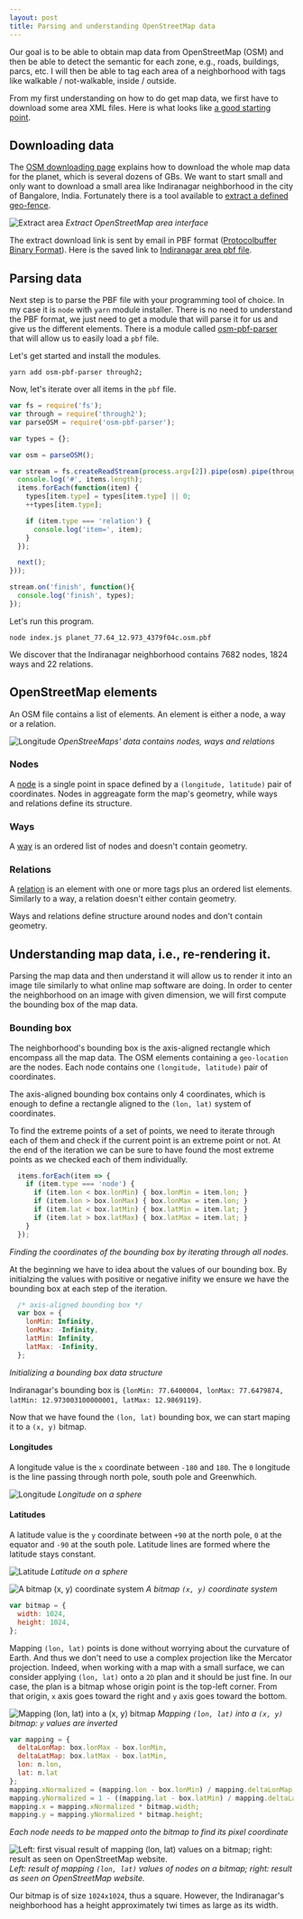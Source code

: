 ```yaml
---
layout: post
title: Parsing and understanding OpenStreetMap data
---
```


Our goal is to be able to obtain map data from OpenStreetMap (OSM) and then be able to detect the semantic for each zone, e.g., roads, buildings, parcs, etc. I will then be able to tag each area of a neighborhood with tags like walkable / not-walkable, inside / outside.

From my first understanding on how to do get map data, we first have to download some area XML files. Here is what looks like [a good starting point](https://wiki.openstreetmap.org/wiki/Databases_and_data_access_APIs).

## Downloading data

The [OSM downloading page](https://wiki.openstreetmap.org/wiki/Planet.osm#Downloading) explains how to download the whole map data for the planet, which is several dozens of GBs. We want to start small and only want to download a small area like Indiranagar neighborhood in the city of Bangalore, India. Fortunately there is a tool available to [extract a defined geo-fence](https://extract.bbbike.org/?sw_lng=77.64&sw_lat=12.973&ne_lng=77.648&ne_lat=12.987&format=osm.pbf&coords=77.64%2C12.973%7C77.644%2C12.973%7C77.648%2C12.974%7C77.648%2C12.979%7C77.646%2C12.987%7C77.643%2C12.986%7C77.64%2C12.985%7C77.64%2C12.979&city=Indiranagar%2C%20East%20Zone%2C%20Bengaluru%2C%20Bangalore%20Urban%2C%20Karnataka%2C%20560038%2C%20India).

![Extract area]({{site.baseurl}}/images/OSM/extract_area.png)
*Extract OpenStreetMap area interface*

The extract download link is sent by email in PBF format ([Protocolbuffer Binary Format](https://wiki.openstreetmap.org/wiki/PBF_Format)). Here is the saved link to [Indiranagar area pbf file]({{site.baseurl}}/images/OSM/planet_77.64_12.973_4379f04c.osm.pbf).

## Parsing data

Next step is to parse the PBF file with your programming tool of choice. In my case it is `node` with `yarn` module installer.
There is no need to understand the PBF format, we just need to get a module that will parse it for us and give us the different elements. There is a module called [osm-pbf-parser](https://github.com/substack/osm-pbf-parser) that will allow us to easily load a `pbf` file. 

Let's get started and install the modules.
```
yarn add osm-pbf-parser through2;
```
Now, let's iterate over all items in the `pbf` file.
``` javascript
var fs = require('fs');
var through = require('through2');
var parseOSM = require('osm-pbf-parser');

var types = {};

var osm = parseOSM();

var stream = fs.createReadStream(process.argv[2]).pipe(osm).pipe(through.obj(function(items, enc, next) {
  console.log('#', items.length);
  items.forEach(function(item) {
    types[item.type] = types[item.type] || 0;
    ++types[item.type];

    if (item.type === 'relation') {
      console.log('item=', item);
    }
  });

  next();
}));

stream.on('finish', function(){
  console.log('finish', types); 
});
```
Let's run this program.
```
node index.js planet_77.64_12.973_4379f04c.osm.pbf
```
We discover that the Indiranagar neighborhood contains 7682 nodes, 1824 ways and 22 relations.

## OpenStreetMap elements
An OSM file contains a list of elements. An element is either a node, a way or a relation.

![Longitude]({{site.baseurl}}/images/OSM/node_way_relation.png)
*OpenStreeMaps' data contains nodes, ways and relations*

### Nodes

A [node](https://wiki.openstreetmap.org/wiki/Node) is a single point in space defined by a `(longitude, latitude)` pair of coordinates. Nodes in aggreagate form the map's geometry, while ways and relations define its structure.

### Ways

A [way](https://wiki.openstreetmap.org/wiki/Way) is an ordered list of nodes and doesn't contain geometry.

### Relations

A [relation](https://wiki.openstreetmap.org/wiki/Relation) is an element with one or more tags plus an ordered list elements. Similarly to a way, a relation doesn't either contain geometry.

Ways and relations define structure around nodes and don't contain geometry.

## Understanding map data, i.e., re-rendering it.
Parsing the map data and then understand it will allow us to render it into an image tile similarly to what online map software are doing. In order to center the neighborhood on an image with given dimension, we will first compute the bounding box of the map data. 

### Bounding box
The neighborhood's bounding box is the axis-aligned rectangle which encompass all the map data. The OSM elements containing a `geo-location` are the nodes. Each node contains one `(longitude, latitude)` pair of coordinates.  

The axis-aligned bounding box contains only 4 coordinates, which is enough to define a rectangle aligned to the `(lon, lat)` system of coordinates.

To find the extreme points of a set of points, we need to iterate through each of them and check if the current point is an extreme point or not. At the end of the iteration we can be sure to have found the most extreme points as we checked each of them individually. 

```javascript
  items.forEach(item => {
    if (item.type === 'node') {
      if (item.lon < box.lonMin) { box.lonMin = item.lon; }
      if (item.lon > box.lonMax) { box.lonMax = item.lon; }
      if (item.lat < box.latMin) { box.latMin = item.lat; }      
      if (item.lat > box.latMax) { box.latMax = item.lat; }
    } 
  });
```
*Finding the coordinates of the bounding box by iterating through all nodes.*

At the beginning we have to idea about the values of our bounding box. By initialzing the values with positive or negative inifity we ensure we have the bounding box at each step of the iteration. 

```javascript
  /* axis-aligned bounding box */
  var box = { 
    lonMin: Infinity,
    lonMax: -Infinity,
    latMin: Infinity,
    latMax: -Infinity,
  };
```
*Initializing a bounding box data structure*

Indiranagar's bounding box is `{lonMin: 77.6400004, lonMax: 77.6479874, latMin: 12.973003100000001, latMax: 12.9869119}`.

Now that we have found the `(lon, lat)` bounding box, we can start maping it to a `(x, y)` bitmap.

#### Longitudes
A longitude value is the `x` coordinate between `-180` and `180`. The `0` longitude is the line passing through north pole, south pole and Greenwhich. 

![Longitude]({{site.baseurl}}/images/OSM/longitude.png)
*Longitude on a sphere*

#### Latitudes
A latitude value is the `y` coordinate between `+90` at the north pole, `0` at the equator and `-90` at the south pole. Latitude lines are formed where the latitude stays constant.

![Latitude]({{site.baseurl}}/images/OSM/latitude.png)
*Latitude on a sphere*

![A bitmap `(x, y)` coordinate system]({{site.baseurl}}/images/OSM/bitmap.png)
*A bitmap `(x, y)` coordinate system*

```javascript
var bitmap = {
  width: 1024,
  height: 1024,
};
```
Mapping `(lon, lat)` points is done without worrying about the curvature of Earth. And thus we don't need to use a complex projection like the Mercator projection. Indeed, when working with a map with a small surface, we can consider applying `(lon, lat)` onto a `2D` plan and it should be just fine. In our case, the plan is a bitmap whose origin point is the top-left corner. From that origin, `x` axis goes toward the right and `y` axis goes toward the bottom.

![Mapping `(lon, lat)` into a `(x, y)` bitmap]({{site.baseurl}}/images/OSM/map_bb_onto_bitmap.png)
*Mapping `(lon, lat)` into a `(x, y)` bitmap: `y` values are inverted*

```javascript
var mapping = {
  deltaLonMap: box.lonMax - box.lonMin,
  deltaLatMap: box.latMax - box.latMin,
  lon: n.lon,
  lat: n.lat
};
mapping.xNormalized = (mapping.lon - box.lonMin) / mapping.deltaLonMap;
mapping.yNormalized = 1 - ((mapping.lat - box.latMin) / mapping.deltaLatMap);
mapping.x = mapping.xNormalized * bitmap.width;
mapping.y = mapping.yNormalized * bitmap.height;
```
*Each node needs to be mapped onto the bitmap to find its pixel coordinate*

![Left: first visual result of mapping `(lon, lat)` values on a bitmap; right: result as seen on OpenStreetMap website.]({{site.baseurl}}/images/OSM/re_render01_compare.png)
*Left: result of mapping `(lon, lat)` values of nodes on a bitmap; right: result as seen on OpenStreetMap website.*

Our bitmap is of size `1024x1024`, thus a square. However, the Indiranagar's neighborhood has a height approximately twi times as large as its width.  

